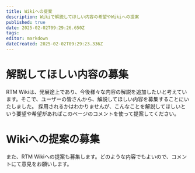 ```yaml
---
title: Wikiへの提案
description: Wikiで解説してほしい内容の希望やWikiへの提案
published: true
date: 2025-02-02T09:29:26.650Z
tags: 
editor: markdown
dateCreated: 2025-02-02T09:29:23.336Z
---
```


# 解説してほしい内容の募集
RTM Wikiは、発展途上であり、今後様々な内容の解説を追加したいと考えています。そこで、ユーザーの皆さんから、解説してほしい内容を募集することにいたしました。
採用されるかはわかりませんが、こんなことを解説してほしいという要望や希望があればこのページのコメントを使って提案してください。

# Wikiへの提案の募集　
また、RTM Wikiへの提案も募集します。どのような内容でもよいので、コメントにて意見をお願いします。
